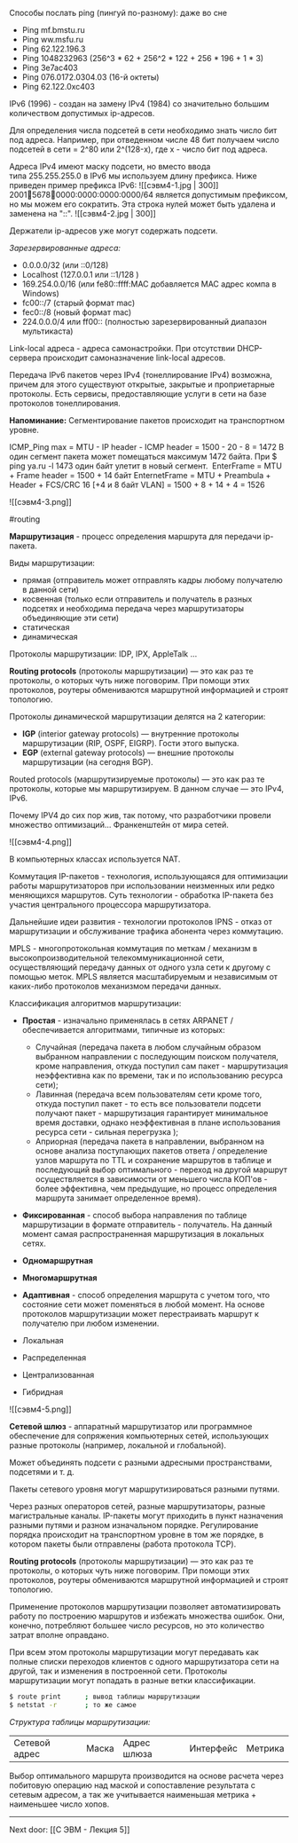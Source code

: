 Способы послать ping (пингуй по-разному): даже во сне
- Ping mf.bmstu.ru
- Ping ww.msfu.ru
- Ping 62.122.196.3
- Ping 1048232963 (256^3 * 62 + 256^2 * 122 + 256 * 196 + 1 * 3)
- Ping 3e7ac403
- Ping 076.0172.0304.03 (16-й октеты)
- Ping 62.122.0xc403

IPv6 (1996) - создан на замену IPv4 (1984) со значительно большим количеством допустимых ip-адресов.

Для определения числа подсетей в сети необходимо знать число бит под адреса. Например, при отведенном числе 48 бит получаем число подсетей в сети = 2^80 или 2^(128-x), где x - число бит под адреса.

Адреса IPv4 имеют маску подсети, но вместо ввода типа 255.255.255.0 в IPv6 мы используем длину префикса. Ниже приведен пример префикса IPv6:
![[сэвм4-1.jpg | 300]]
2001:1234:5678:1234:0000:0000:0000:0000/64 является допустимым префиксом, но мы можем его сократить. Эта строка нулей может быть удалена и заменена на "::".
![[сэвм4-2.jpg | 300]]

Держатели ip-адресов уже могут содержать подсети.

*Зарезервированные адреса:*
- 0.0.0.0/32 (или ::0/128)
- Localhost (127.0.0.1 или ::1/128 )
- 169.254.0.0/16 (или fe80::ffff:MAC добавляется MAC адрес компа в Windows)
- fc00::/7 (старый формат mac)
- fec0::/8 (новый формат mac)
- 224.0.0.0/4 или ff00:: (полностью зарезервированный диапазон мультикаста)

Link-local адреса - адреса самонастройки. При отсутствии DHCP-сервера происходит самоназначение link-local адресов.

Передача IPv6 пакетов через IPv4 (тонеллирование IPv4) возможна, причем для этого существуют открытые, закрытые и проприетарные протоколы. Есть сервисы, предоставляющие услуги в сети на базе протоколов тонеллирования.

**Напоминание:** Сегментирование пакетов происходит на транспортном уровне.

ICMP_Ping max = MTU - IP header - ICMP header = 1500 - 20 - 8 = 1472
В один сегмент пакета может помещаться максимум 1472 байта.
При $ ping ya.ru -l 1473 один байт улетит в новый сегмент. 
EnterFrame = MTU + Frame header = 1500 + 14 байт
EnternetFrame = MTU + Preambula + Header + FCS/CRC 16 [+4 и 8 байт VLAN] = 1500 + 8 + 14 + 4 = 1526

![[сэвм4-3.png]]

#routing

**Маршрутизация** - процесс определения маршрута для передачи ip-пакета.

Виды маршрутизации:
- прямая (отправитель может отправлять кадры любому получателю в данной сети)
- косвенная (только если отправитель и получатель в разных подсетях и необходима передача через маршрутизаторы объединяющие эти сети)
- статическая
- динамическая

Протоколы маршрутизации: IDP, IPX, AppleTalk …

**Routing protocols** (протоколы маршрутизации) — это как раз те протоколы, о которых чуть ниже поговорим. При помощи этих протоколов, роутеры обмениваются маршрутной информацией и строят топологию.

Протоколы динамической маршрутизации делятся на 2 категории:
- **IGP** (interior gateway protocols) — внутренние протоколы маршрутизации (RIP, OSPF, EIGRP). Гости этого выпуска. 
- **EGP** (external gateway protocols) — внешние протоколы маршрутизации (на сегодня BGP).

Routed protocols (маршрутизируемые протоколы) — это как раз те протоколы, которые мы маршрутизируем. В данном случае — это IPv4, IPv6.

Почему IPV4 до сих пор жив, так потому, что разработчики провели множество оптимизаций… Франкенштейн от мира сетей.

![[сэвм4-4.png]]

В компьютерных классах используется NAT.

Коммутация IP-пакетов - технология, использующаяся для оптимизации работы маршрутизаторов при использовании неизменных или редко меняющихся маршрутов. Суть технологии - обработка IP-пакета без участия центрального процессора маршрутизатора.

Дальнейшие идеи развития - технологии протоколов IPNS - отказ от маршрутизации и обслуживание трафика абонента через коммутацию.

MPLS - многопротокольная коммутация по меткам / механизм в высокопроизводительной телекоммуникационной сети, осуществляющий передачу данных от одного узла сети к другому с помощью меток. MPLS является масштабируемым и независимым от каких-либо протоколов механизмом передачи данных.

Классификация алгоритмов маршрутизации:
- **Простая** - изначально применялась в сетях ARPANET / обеспечивается алгоритмами, типичные из которых:

	- Случайная (передача пакета в любом случайным образом выбранном направлении с последующим поиском получателя, кроме направления, откуда поступил сам пакет - маршрутизация неэффективна как по времени, так и по использованию ресурса сети);
	- Лавинная (передача всем пользователям сети кроме того, откуда поступил пакет - то есть все пользователи подсети получают пакет - маршрутизация гарантирует минимальное время доставки, однако неэффективная в плане использования ресурса сети - сильная перегрузка );
	- Априорная (передача пакета в направлении, выбранном на основе анализа поступающих пакетов ответа / определение узлов маршрута по TTL и сохранение маршрутов в таблице и последующий выбор оптимального - переход на другой маршрут осуществляется в зависимости от меньшего числа КОП'ов - более эффективна, чем предыдущие, но процесс определения маршрута занимает определенное время).

- **Фиксированная** - способ выбора направления по таблице маршрутизации в формате отправитель - получатель. На данный момент самая распространенная маршрутизация в локальных сетях.

- **Одномаршрутная**
- **Многомаршрутная**

- **Адаптивная** - способ определения маршрута с учетом того, что состояние сети может поменяться в любой момент. На основе протоколов маршрутизации может перестраивать маршрут к получателю при любом изменении.

- Локальная
- Распределенная
- Централизованная
- Гибридная

![[сэвм4-5.png]]

**Сетевой шлюз** - аппаратный маршрутизатор или программное обеспечение для сопряжения компьютерных сетей, использующих разные протоколы (например, локальной и глобальной).

Может объединять подсети с разными адресными пространствами, подсетями и т. д.

Пакеты сетевого уровня могут маршрутизироваться разными путями.

Через разных операторов сетей, разные маршрутизаторы, разные магистральные каналы. IP-пакеты могут приходить в пункт назначения разными путями и разном изначальном порядке. Регулирование порядка происходит на транспортном уровне в том же порядке, в котором пакеты были отправлены (работа протокола TCP).

**Routing protocols** (протоколы маршрутизации) — это как раз те протоколы, о которых чуть ниже поговорим. При помощи этих протоколов, роутеры обмениваются маршрутной информацией и строят топологию.

Применение протоколов маршрутизации позволяет автоматизировать работу по построению маршрутов и избежать множества ошибок. Они, конечно, потребляют большее число ресурсов, но это количество затрат вполне оправдано.

При всем этом протоколы маршрутизации могут передавать как полные списки переходов клиентов с одного маршрутизатора сети на другой, так и изменения в построенной сети. Протоколы маршрутизации могут попадать в разные ветки классификации.

```sh
$ route print      ; вывод таблицы маршрутизации
$ netstat -r       ; то же самое
```

*Структура таблицы маршрутизации:*

|   |   |   |   |   |
|---|---|---|---|---|
|Сетевой адрес|Маска|Адрес шлюза|Интерфейс|Метрика|

Выбор оптимального маршрута производится на основе расчета через побитовую операцию над маской и сопоставление результата с сетевым адресом, а так же учитывается наименьшая метрика + наименьшее число хопов.

---

Next door: [[С ЭВМ - Лекция 5]]